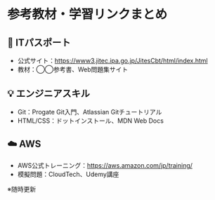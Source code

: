 # 参考教材・学習リンクまとめ

## 🧠 ITパスポート

- 公式サイト：https://www3.jitec.ipa.go.jp/JitesCbt/html/index.html
- 教材：◯◯参考書、Web問題集サイト

## 💡 エンジニアスキル

- Git：Progate Git入門、Atlassian Gitチュートリアル
- HTML/CSS：ドットインストール、MDN Web Docs

## ☁️ AWS

- AWS公式トレーニング：https://aws.amazon.com/jp/training/
- 模擬問題：CloudTech、Udemy講座

※随時更新
